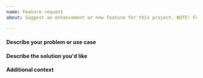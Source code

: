 ```yaml
---
name: Feature request
about: Suggest an enhancement or new feature for this project. NOTE: Features for SDKs should be reported in the respective SDK repo.

---
```


#### Describe your problem or use case
<!-- A clear and concise description of what the problem is and what you are trying to accomplish. -->

#### Describe the solution you'd like
<!-- A clear and concise description of how you think a solution could look like. -->

#### Additional context
<!-- Add any other context about the feature request here. -->
